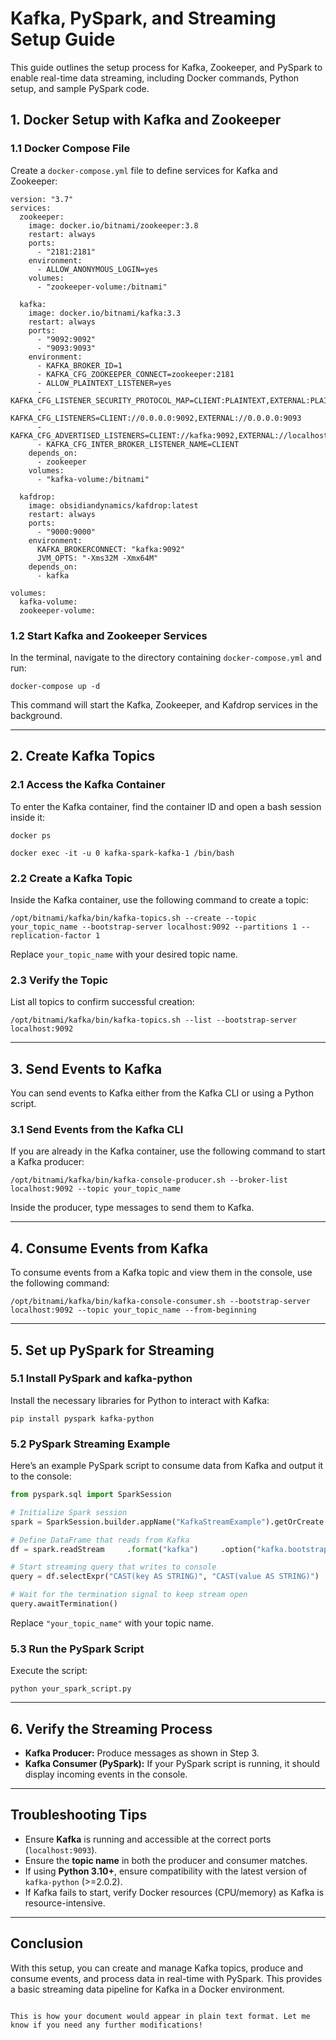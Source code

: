 # Kafka, PySpark, and Streaming Setup Guide

This guide outlines the setup process for Kafka, Zookeeper, and PySpark to enable real-time data streaming, including Docker commands, Python setup, and sample PySpark code.

## 1. **Docker Setup with Kafka and Zookeeper**

### **1.1 Docker Compose File**

Create a `docker-compose.yml` file to define services for Kafka and Zookeeper:
```
version: "3.7"
services:
  zookeeper:
    image: docker.io/bitnami/zookeeper:3.8
    restart: always
    ports:
      - "2181:2181"
    environment:
      - ALLOW_ANONYMOUS_LOGIN=yes
    volumes:
      - "zookeeper-volume:/bitnami"

  kafka:
    image: docker.io/bitnami/kafka:3.3
    restart: always
    ports:
      - "9092:9092"
      - "9093:9093"
    environment:
      - KAFKA_BROKER_ID=1
      - KAFKA_CFG_ZOOKEEPER_CONNECT=zookeeper:2181
      - ALLOW_PLAINTEXT_LISTENER=yes
      - KAFKA_CFG_LISTENER_SECURITY_PROTOCOL_MAP=CLIENT:PLAINTEXT,EXTERNAL:PLAINTEXT
      - KAFKA_CFG_LISTENERS=CLIENT://0.0.0.0:9092,EXTERNAL://0.0.0.0:9093
      - KAFKA_CFG_ADVERTISED_LISTENERS=CLIENT://kafka:9092,EXTERNAL://localhost:9093
      - KAFKA_CFG_INTER_BROKER_LISTENER_NAME=CLIENT
    depends_on:
      - zookeeper
    volumes:
      - "kafka-volume:/bitnami"

  kafdrop:
    image: obsidiandynamics/kafdrop:latest
    restart: always
    ports:
      - "9000:9000"
    environment:
      KAFKA_BROKERCONNECT: "kafka:9092"
      JVM_OPTS: "-Xms32M -Xmx64M"
    depends_on:
      - kafka

volumes:
  kafka-volume:
  zookeeper-volume:

```


### **1.2 Start Kafka and Zookeeper Services**

In the terminal, navigate to the directory containing `docker-compose.yml` and run:

```
docker-compose up -d
```

This command will start the Kafka, Zookeeper, and Kafdrop services in the background.

---

## 2. **Create Kafka Topics**

### **2.1 Access the Kafka Container**

To enter the Kafka container, find the container ID and open a bash session inside it:
```
docker ps
```

```
docker exec -it -u 0 kafka-spark-kafka-1 /bin/bash
```

### **2.2 Create a Kafka Topic**

Inside the Kafka container, use the following command to create a topic:

```
/opt/bitnami/kafka/bin/kafka-topics.sh --create --topic your_topic_name --bootstrap-server localhost:9092 --partitions 1 --replication-factor 1
```

Replace `your_topic_name` with your desired topic name.

### **2.3 Verify the Topic**

List all topics to confirm successful creation:

```
/opt/bitnami/kafka/bin/kafka-topics.sh --list --bootstrap-server localhost:9092
```

---

## 3. **Send Events to Kafka**

You can send events to Kafka either from the Kafka CLI or using a Python script.

### **3.1 Send Events from the Kafka CLI**

If you are already in the Kafka container, use the following command to start a Kafka producer:

```
/opt/bitnami/kafka/bin/kafka-console-producer.sh --broker-list localhost:9092 --topic your_topic_name
```

Inside the producer, type messages to send them to Kafka.

---

## 4. **Consume Events from Kafka**

To consume events from a Kafka topic and view them in the console, use the following command:

```
/opt/bitnami/kafka/bin/kafka-console-consumer.sh --bootstrap-server localhost:9092 --topic your_topic_name --from-beginning
```

---

## 5. **Set up PySpark for Streaming**

### **5.1 Install PySpark and kafka-python**

Install the necessary libraries for Python to interact with Kafka:

```
pip install pyspark kafka-python
```

### **5.2 PySpark Streaming Example**

Here’s an example PySpark script to consume data from Kafka and output it to the console:

```python
from pyspark.sql import SparkSession

# Initialize Spark session
spark = SparkSession.builder.appName("KafkaStreamExample").getOrCreate()

# Define DataFrame that reads from Kafka
df = spark.readStream     .format("kafka")     .option("kafka.bootstrap.servers", "localhost:9093")     .option("subscribe", "your_topic_name")     .load()

# Start streaming query that writes to console
query = df.selectExpr("CAST(key AS STRING)", "CAST(value AS STRING)")     .writeStream     .outputMode("append")     .format("console")     .start()

# Wait for the termination signal to keep stream open
query.awaitTermination()
```

Replace `"your_topic_name"` with your topic name.

### **5.3 Run the PySpark Script**

Execute the script:

```
python your_spark_script.py
```

---

## 6. **Verify the Streaming Process**

- **Kafka Producer:** Produce messages as shown in Step 3.
- **Kafka Consumer (PySpark):** If your PySpark script is running, it should display incoming events in the console.

---

## Troubleshooting Tips

- Ensure **Kafka** is running and accessible at the correct ports (`localhost:9093`).
- Ensure the **topic name** in both the producer and consumer matches.
- If using **Python 3.10+**, ensure compatibility with the latest version of `kafka-python` (>=2.0.2).
- If Kafka fails to start, verify Docker resources (CPU/memory) as Kafka is resource-intensive.

---

## Conclusion

With this setup, you can create and manage Kafka topics, produce and consume events, and process data in real-time with PySpark. This provides a basic streaming data pipeline for Kafka in a Docker environment.
```

This is how your document would appear in plain text format. Let me know if you need any further modifications!